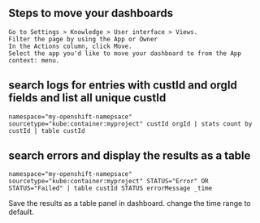 ## Steps to move your dashboards
    Go to Settings > Knowledge > User interface > Views.
    Filter the page by using the App or Owner
    In the Actions column, click Move.
    Select the app you'd like to move your dashboard to from the App context: menu.
  
## search logs for entries with custId and orgId fields and list all unique custId
    namespace="my-openshift-namepsace" sourcetype="kube:container:myproject" custId orgId | stats count by custId | table custId
    
## search errors and display the results as a table
    namespace="my-openshift-namepsace" sourcetype="kube:container:myproject" STATUS="Error" OR STATUS="Failed" | table custId STATUS errorMessage _time
Save the results as a table panel in dashboard. change the time range to default.


